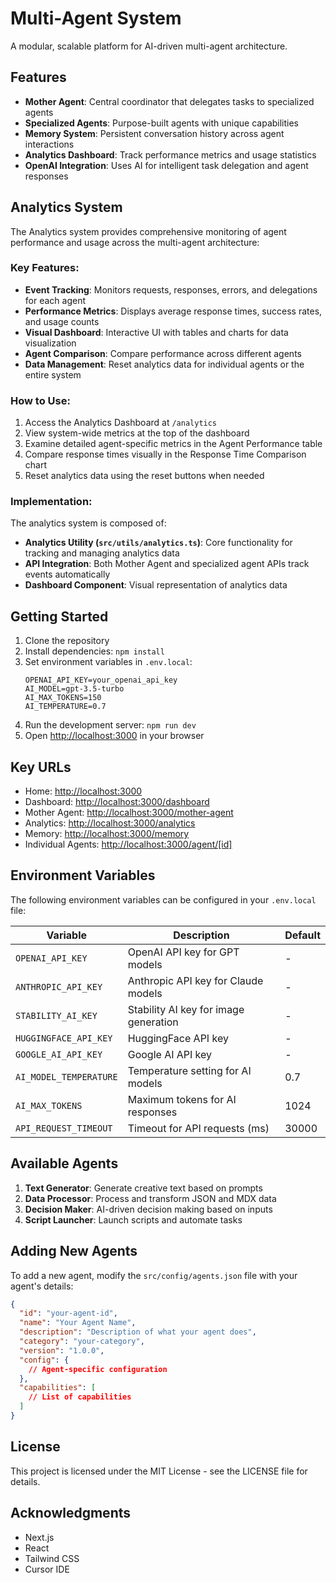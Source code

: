 # Multi-Agent System

A modular, scalable platform for AI-driven multi-agent architecture.

## Features

- **Mother Agent**: Central coordinator that delegates tasks to specialized agents
- **Specialized Agents**: Purpose-built agents with unique capabilities
- **Memory System**: Persistent conversation history across agent interactions
- **Analytics Dashboard**: Track performance metrics and usage statistics
- **OpenAI Integration**: Uses AI for intelligent task delegation and agent responses

## Analytics System

The Analytics system provides comprehensive monitoring of agent performance and usage across the multi-agent architecture:

### Key Features:

- **Event Tracking**: Monitors requests, responses, errors, and delegations for each agent
- **Performance Metrics**: Displays average response times, success rates, and usage counts
- **Visual Dashboard**: Interactive UI with tables and charts for data visualization
- **Agent Comparison**: Compare performance across different agents
- **Data Management**: Reset analytics data for individual agents or the entire system

### How to Use:

1. Access the Analytics Dashboard at `/analytics`
2. View system-wide metrics at the top of the dashboard
3. Examine detailed agent-specific metrics in the Agent Performance table
4. Compare response times visually in the Response Time Comparison chart
5. Reset analytics data using the reset buttons when needed

### Implementation:

The analytics system is composed of:

- **Analytics Utility (`src/utils/analytics.ts`)**: Core functionality for tracking and managing analytics data
- **API Integration**: Both Mother Agent and specialized agent APIs track events automatically
- **Dashboard Component**: Visual representation of analytics data

## Getting Started

1. Clone the repository
2. Install dependencies: `npm install`
3. Set environment variables in `.env.local`:
   ```
   OPENAI_API_KEY=your_openai_api_key
   AI_MODEL=gpt-3.5-turbo
   AI_MAX_TOKENS=150
   AI_TEMPERATURE=0.7
   ```
4. Run the development server: `npm run dev`
5. Open [http://localhost:3000](http://localhost:3000) in your browser

## Key URLs

- Home: [http://localhost:3000](http://localhost:3000)
- Dashboard: [http://localhost:3000/dashboard](http://localhost:3000/dashboard)
- Mother Agent: [http://localhost:3000/mother-agent](http://localhost:3000/mother-agent)
- Analytics: [http://localhost:3000/analytics](http://localhost:3000/analytics)
- Memory: [http://localhost:3000/memory](http://localhost:3000/memory)
- Individual Agents: [http://localhost:3000/agent/[id]](http://localhost:3000/agent/[id])

## Environment Variables

The following environment variables can be configured in your `.env.local` file:

| Variable | Description | Default |
|----------|-------------|---------|
| `OPENAI_API_KEY` | OpenAI API key for GPT models | - |
| `ANTHROPIC_API_KEY` | Anthropic API key for Claude models | - |
| `STABILITY_AI_KEY` | Stability AI key for image generation | - |
| `HUGGINGFACE_API_KEY` | HuggingFace API key | - |
| `GOOGLE_AI_API_KEY` | Google AI API key | - |
| `AI_MODEL_TEMPERATURE` | Temperature setting for AI models | 0.7 |
| `AI_MAX_TOKENS` | Maximum tokens for AI responses | 1024 |
| `API_REQUEST_TIMEOUT` | Timeout for API requests (ms) | 30000 |

## Available Agents

1. **Text Generator**: Generate creative text based on prompts
2. **Data Processor**: Process and transform JSON and MDX data
3. **Decision Maker**: AI-driven decision making based on inputs
4. **Script Launcher**: Launch scripts and automate tasks

## Adding New Agents

To add a new agent, modify the `src/config/agents.json` file with your agent's details:

```json
{
  "id": "your-agent-id",
  "name": "Your Agent Name",
  "description": "Description of what your agent does",
  "category": "your-category",
  "version": "1.0.0",
  "config": {
    // Agent-specific configuration
  },
  "capabilities": [
    // List of capabilities
  ]
}
```

## License

This project is licensed under the MIT License - see the LICENSE file for details.

## Acknowledgments

- Next.js
- React
- Tailwind CSS
- Cursor IDE
